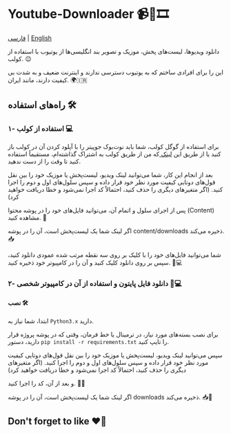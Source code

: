 # Youtube-Downloader 📹🎵🎞️

[فارسی](https://github.com/M-Mashreghi/youtube-downloader/blob/main/README_Persian.md) | [English](https://github.com/M-Mashreghi/youtube-downloader/blob/main/README.md)


دانلود ویدیوها، لیست‌های پخش، موزیک و تصویر بند انگلیسی‌ها از یوتیوب با استفاده از کولب. 😉

این را برای افرادی ساختم که به یوتیوب دسترسی ندارند و اینترنت ضعیف و به شدت بی کیفیت دارند، مانند ایران. 🌍🇮🇷


## راه‌های استفاده 🛠️

### ۱- استفاده از کولب  💻
برای استفاده از گوگل کولب، شما باید نوت‌بوک جوپیتر را با آپلود کردن آن در کولب باز کنید یا از طریق این <a href="https://colab.research.google.com/drive/1dconIRkgfD5byt2d_hXEqvbl7dghCmqZ?usp=sharing">
لینک
</a> که من از طریق کولب به اشتراک گذاشته‌ام، مستقیماً استفاده کنید تا وقت را از دست ندهید.

بعد از انجام این کار، شما می‌توانید لینک ویدیو، لیست‌پخش یا موزیک خود را بین نقل قول‌های دوتایی کیفیت مورد نظر خود قرار داده و سپس سلول‌های اول و دوم را اجرا کنید. (اگر متغیرهای دیگری را حذف کنید، احتمالاً کد اجرا نمی‌شود و خطا دریافت خواهید کرد)

پس از اجرای سلول و اتمام آن، می‌توانید فایل‌های خود را در پوشه محتوا (Content) مشاهده کنید. 📂

اگر لینک شما یک لیست‌پخش است، آن را در پوشه content/downloads ذخیره می‌کند. 📥

شما می‌توانید فایل‌های خود را با کلیک بر روی سه نقطه مرتب شده عمودی دانلود کنید، سپس بر روی دانلود کلیک کنید و آن را در کامپیوتر خود ذخیره کنید. 💾💻

### ۲- دانلود فایل پایتون و استفاده از آن در کامپیوتر شخصی  💽💻


#### نصب  🛠️

ابتدا، شما نیاز به ```Python3.x``` دارید.


برای نصب بسته‌های مورد نیاز، در ترمینال یا خط فرمان، وقتی که در پوشه پروژه قرار دارید، دستور ```pip install -r requirements.txt``` را تایپ کنید.

سپس می‌توانید لینک ویدیو، لیست‌پخش یا موزیک خود را بین نقل قول‌های دوتایی کیفیت مورد نظر خود قرار داده و سپس سلول‌های اول و دوم را اجرا کنید. (اگر متغیرهای دیگری را حذف کنید، احتمالاً کد اجرا نمی‌شود و خطا دریافت خواهید کرد)

و بعد از آن، کد را اجرا کنید. 🏃‍♂️

اگر لینک شما یک لیست‌پخش است، آن را در پوشه downloads ذخیره می‌کند. 📥📂

## Don't forget to like ❤️🌟
